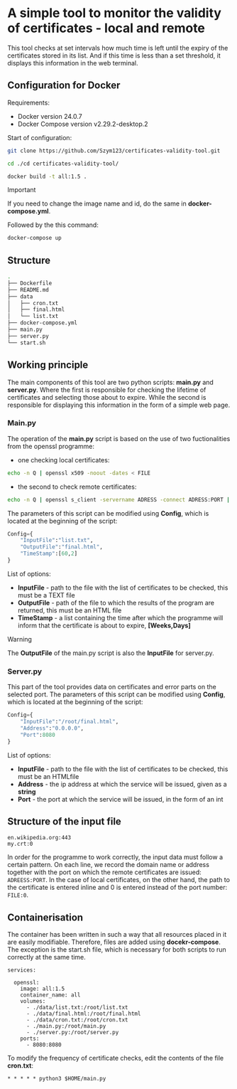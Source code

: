 # A simple tool to monitor the validity of certificates - local and remote

This tool checks at set intervals how much time is left until the expiry of the certificates stored in its list. And if this time is less than a set threshold, it displays this information in the web terminal.

## Configuration for Docker

Requirements:
* Docker version 24.0.7
* Docker Compose version v2.29.2-desktop.2

Start of configuration:

```bash
git clone https://github.com/Szym123/certificates-validity-tool.git
```

```bash
cd ./cd certificates-validity-tool/
```

```bash
docker build -t all:1.5 .
```

> [!IMPORTANT]
> If you need to change the image name and id, do the same in **docker-compose.yml**.

Followed by the this command:

```bash
docker-compose up
```

## Structure

```bash
.
├── Dockerfile
├── README.md
├── data
│   ├── cron.txt
│   ├── final.html
│   └── list.txt
├── docker-compose.yml
├── main.py
├── server.py
└── start.sh
```

## Working principle

The main components of this tool are two python scripts: **main.py** and **server.py**. Where the first is responsible for checking the lifetime of certificates and selecting those about to expire. While the second is responsible for displaying this information in the form of a simple web page.



### Main.py

The operation of the **main.py** script is based on the use of two fuctionalities from the openssl programme: 

* one checking local certificates:
```bash
echo -n Q | openssl x509 -noout -dates < FILE 
```

* the second to check remote certificates:
```bash
echo -n Q | openssl s_client -servername ADRESS -connect ADRESS:PORT | openssl x509 -noout -dates
```

The parameters of this script can be modified using **Config**, which is located at the beginning of the script:

```python
Config={
    "InputFile":"list.txt",
    "OutputFile":"final.html",
    "TimeStamp":[60,2]
}
```

List of options:
* **InputFile** - path to the file with the list of certificates to be checked, this must be a TEXT file
* **OutputFile** - path of the file to which the results of the program are returned, this must be an HTML file
* **TimeStamp** - a list containing the time after which the programme will inform that the certificate is about to expire, **[Weeks,Days]**

> [!WARNING]
> The **OutputFile** of the main.py script is also the **InputFile** for server.py.

### Server.py

This part of the tool provides data on certificates and error parts on the selected port. The parameters of this script can be modified using **Config**, which is located at the beginning of the script:

```python
Config={
    "InputFile":"/root/final.html",
    "Address":"0.0.0.0",
    "Port":8080
}
```

List of options:
* **InputFile** - path to the file with the list of certificates to be checked, this must be an HTMLfile
* **Address** - the ip address at which the service will be issued, given as a **string**
* **Port** - the port at which the service will be issued, in the form of an int

## Structure of the input file

```
en.wikipedia.org:443
my.crt:0
```

In order for the programme to work correctly, the input data must follow a certain pattern. On each line, we record the domain name or address together with the port on which the remote certificates are issued: ``ADREESS:PORT``. In the case of local certificates, on the other hand, the path to the certificate is entered inline and 0 is entered instead of the port number: ``FILE:0``.

## Containerisation

The container has been written in such a way that all resources placed in it are easily modifiable. Therefore, files are added using **docekr-compose**. The exception is the start.sh file, which is necessary for both scripts to run correctly at the same time.

```docker-compose
services:

  openssl:
    image: all:1.5
    container_name: all
    volumes:
      - ./data/list.txt:/root/list.txt
      - ./data/final.html:/root/final.html
      - ./data/cron.txt:/root/cron.txt
      - ./main.py:/root/main.py
      - ./server.py:/root/server.py
    ports:
      - 8080:8080
```

To modify the frequency of certificate checks, edit the contents of the file **cron.txt**:

```
* * * * * python3 $HOME/main.py
```
